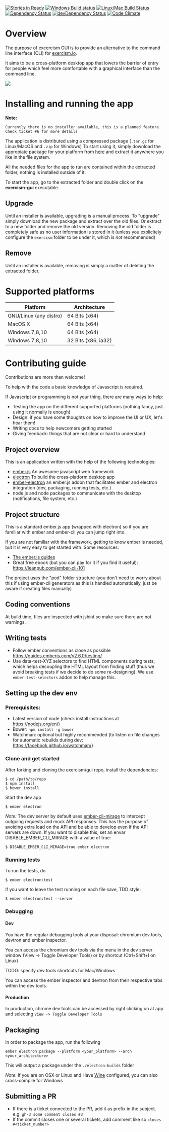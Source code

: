 [![Stories in Ready](https://badge.waffle.io/exercism/gui.png?label=ready&title=Ready)](https://waffle.io/exercism/gui)
[![Windows Build status](https://ci.appveyor.com/api/projects/status/m7djinnk5hcyivab?svg=true)](https://ci.appveyor.com/project/holandes22/exercism-gui)
[![Linux/Mac Build Status](https://travis-ci.org/exercism/gui.svg?branch=master)](https://travis-ci.org/exercism/gui)
[![Dependency Status](https://david-dm.org/exercism/gui.svg)](https://david-dm.org/exercism/gui)
[![devDependency Status](https://david-dm.org/exercism/gui/dev-status.svg)](https://david-dm.org/exercism/gui#info=devDependencies)
[![Code Climate](https://codeclimate.com/github/exercism/gui/badges/gpa.svg)](https://codeclimate.com/github/exercism/gui)


# Overview

The purpose of excercism GUI is to provide an alternative to the command line interface (CLI) for [exercism.io](http://exercism.io/).

It aims to be a cross-platform desktop app that lowers the barrier of entry for people which feel
more comfortable with a graphical interface than the command line.

![](https://github.com/exercism/gui/blob/master/resources/anim.gif)

# Installing and running the app

**Note:**

    Currently there is no installer available, this is a planned feature. Check ticket #6 for more details

The application is distributed using a compressed package (`.tar.gz` for Linux/MacOS and `.zip` for Windows)
To start using it, simply download the appropiate package for your platform from [here](https://github.com/exercism/gui/releases/latest)
and extract it anywhere you like in the file system.

All the needed files for the app to run are contained within the extracted folder, nothing is installed outside of it.

To start the app, go to the extracted folder and double click on the **exercism-gui** executable.


## Upgrade

Until an installer is available, upgrading is a manual process. To "upgrade" simply download the new package and extract over the old files.
Or extract to a new folder and remove the old version.
Removing the old folder is completely safe as no user information is stored in it (unless you explicitely configure the `exercism` folder to be
under it, which is *not* recommended)

## Remove

Until an installer is available, removing is simply a matter of deleting the extracted folder.

# Supported platforms

Platform | Architecture
------------ | -------------
GNU/Linux (any distro)| 64 Bits (x64)
MacOS X | 64 Bits (x64)
Windows 7,8,10 | 64 Bits (x64)
Windows 7,8,10 | 32 Bits (x86, ia32)


# Contributing guide

Contributions are more than welcome!

To help with the code a basic knowledge of Javascript is required.

If Javascript or programming is not your thing, there are many ways to help:

- Testing the app on the different supported platforms (nothing fancy, just using it normally is enough)
- Design: if you have some thoughts on how to improve the UI or UX, let's hear them!
- Writing docs to help newcomers getting started
- Giving feedback: things that are not clear or hard to understand

## Project overview

This is an application written with the help of the following technologies:

- [ember.js](http://emberjs.com/) An awesome javascript web framework
- [electron](http://electron.atom.io/) To build the cross-platform desktop app
- [ember-electron](https://github.com/felixrieseberg/ember-electron) an ember.js addon that facilitates
  ember and electron integration (dev, packaging, running tests, etc.)
- node.js and node packages to communicate with the desktop (notifications, file system, etc.)

## Project structure

This is a standard ember.js app (wrapped with electron) so if you are familiar with ember and ember-cli you can jump right into.

If you are not familiar with the framework, getting to know ember is needed, but it is very easy to get started with.
Some resources:

- [The ember.js guides]( https://guides.emberjs.com/v2.6.0/)
- Great free ebook (but you can pay for it if you find it useful): https://leanpub.com/ember-cli-101

The project uses the "pod" folder structure (you don't need to worry about this if using ember-cli generators
as this is handled automatically, just be aware if creating files manually)

## Coding conventions

At build time, files are inspected with jshint so make sure there are not warnings.

## Writing tests

- Follow ember conventions as close as possible https://guides.emberjs.com/v2.6.0/testing/
- Use data-test-XYZ selectors to  find HTML components during tests, which helps decoupling
  the HTML layout from finding stuff (thus we avoid breaking tests if we decide to do some
  re-designing). We use `ember-test-selectors` addon to help manage this.

## Setting up the dev env

### Prerequisites:

- Latest version of node (check install instructions at https://nodejs.org/en/)
- Bower: `npm install -g bower`
- Watchman: optional but highly recommended (to listen on file changes for automatic rebuilds during dev: https://facebook.github.io/watchman/)


### Clone and get started

After forking and cloning the exercism/gui repo, install the dependencies:

    $ cd /path/to/repo
    $ npm install
    $ bower install

Start the dev app

    $ ember electron

_Note:_ The dev server by default uses [ember-cli-mirage](http://www.ember-cli-mirage.com/) to
intercept outgoing  requests and mock API responses. This has the purpose of avoiding
extra load on the API and be able to develop even if the API servers are down.
If you want to disable this, set an envar DISABLE_EMBER_CLI_MIRAGE with a value of true:

    $ DISABLE_EMBER_CLI_MIRAGE=true ember electron

### Running tests

To run the tests, do

    $ ember electron:test

If you want to leave the test running on each file save, TDD style:

    $ ember electron:test --server

### Debugging

#### Dev
You have the regular debugging tools at your disposal: chromium dev tools, devtron and ember inspector.

You can access the chromium dev tools via the menu in the dev server window (View -> Toggle Developer Tools) or by shortcut (Ctrl+Shift+I on Linux)

TODO: specify dev tools shortcuts for Mac/Windows

You can access the ember inspector and devtron from their respective tabs within the dev tools.

#### Production

In production, chrome dev tools can be accessed by right clicking on at app and selecting `View -> Toggle Developer Tools`

## Packaging

In order to package the app, run the following

    ember electron:package --platform <your_platform> --arch <your_architecture>

This will output a package under the `./electron-builds` folder

_Note_: If you are on OSX or Linux and Have [Wine](https://www.winehq.org/) configured, you can also cross-compile for
Windows

## Submitting a PR

- If there is a ticket connected to the PR, add it as prefix in the subject. e.g. `gh-3 some comment closes #3`
- If the commit closes one or several tickets, add comment like so `closes #<ticket_number>`
